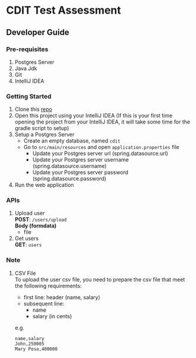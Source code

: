 # CDIT Test Assessment

## Developer Guide
### Pre-requisites
1. Postgres Server
2. Java Jdk
3. Git
4. IntelliJ IDEA

### Getting Started
1. Clone this [repo](https://github.com/weikangchia/gds-technical-assessment.git)
2. Open this project using your IntelliJ IDEA (If this is your first time opening the project from your IntelliJ IDEA, it will take some time for the gradle script to setup)
3. Setup a Postgres Server
   - Create an empty database, named `cdit`
   - Go to `src/main/resources` and open `application.properties` file
     - Update your Postgres server url (spring.datasource.url)
     - Update your Postgres server username (spring.datasource.username)
     - Update your Postgres server password (spring.datasource.password)
4. Run the web application

### APIs
1. Upload user<br/>
   **POST**: `/users/upload`<br/>
   **Body (formdata)**<br/>
   - file
2. Get users<br/>
   **GET**: `users`

### Note
1. CSV File<br/>
   To upload the user csv file, you need to prepare the csv file that meet the following requirements:
   - first line: header (name, salary)
   - subsequent line:
      - name
      - salary (in cents)
   
   e.g.
   ```
   name,salary
   John,250005
   Mary Posa,400000
   ```
